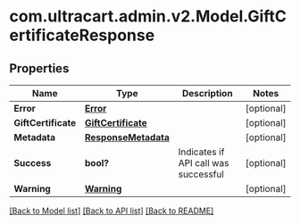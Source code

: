 # com.ultracart.admin.v2.Model.GiftCertificateResponse
## Properties

Name | Type | Description | Notes
------------ | ------------- | ------------- | -------------
**Error** | [**Error**](Error.md) |  | [optional] 
**GiftCertificate** | [**GiftCertificate**](GiftCertificate.md) |  | [optional] 
**Metadata** | [**ResponseMetadata**](ResponseMetadata.md) |  | [optional] 
**Success** | **bool?** | Indicates if API call was successful | [optional] 
**Warning** | [**Warning**](Warning.md) |  | [optional] 


[[Back to Model list]](../README.md#documentation-for-models) [[Back to API list]](../README.md#documentation-for-api-endpoints) [[Back to README]](../README.md)

